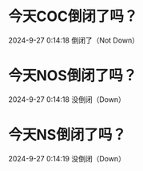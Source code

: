 # 今天COC倒闭了吗？

2024-9-27 0:14:18 倒闭了（Not Down）

# 今天NOS倒闭了吗？

2024-9-27 0:14:18 没倒闭（Down）

# 今天NS倒闭了吗？

2024-9-27 0:14:19 没倒闭（Down）

